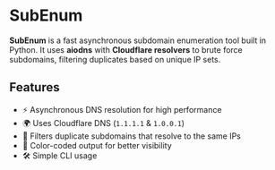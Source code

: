 # SubEnum

**SubEnum** is a fast asynchronous subdomain enumeration tool built in Python. It uses **aiodns** with **Cloudflare resolvers** to brute force subdomains, filtering duplicates based on unique IP sets.

## Features

- ⚡ Asynchronous DNS resolution for high performance  
- 🌍 Uses Cloudflare DNS (`1.1.1.1` & `1.0.0.1`)  
- 🔎 Filters duplicate subdomains that resolve to the same IPs  
- 🎨 Color-coded output for better visibility  
- 🛠️ Simple CLI usage  

